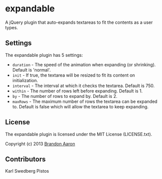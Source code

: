 # expandable

A jQuery plugin that auto-expands textareas to fit the contents as a user types.


## Settings

The expandable plugin has 5 settings:

* `duration` - The speed of the animation when expanding (or shrinking). Default is 'normal'.
* `init` - If true, the textarea will be resized to fit its content on initialization.
* `interval` - The interval at which it checks the textarea. Default is 750.
* `within` - The number of rows left before expanding. Default is 1.
* `by` - The number of rows to expand by. Default is 2.
* `maxRows` - The maximum number of rows the textarea can be expanded to. Default is false which will allow the textarea to keep expanding.


## License

The expandable plugin is licensed under the MIT License (LICENSE.txt).

Copyright (c) 2013 [Brandon Aaron](http://brandonaaron.net)

## Contributors

Karl Swedberg
Pistos
